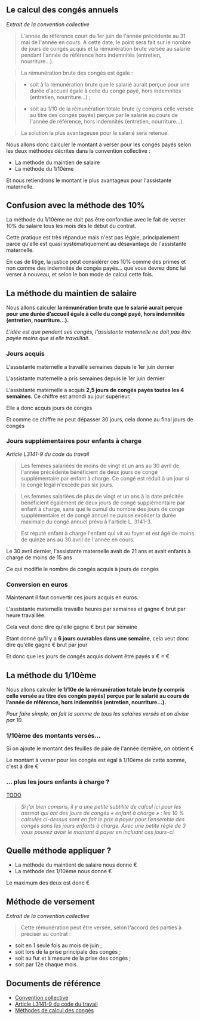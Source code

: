 # <F search="${rootSubject}, a pour nom, ?_" />

## Le calcul des congés annuels

*Extrait de la convention collective*

> L'année de référence court du 1er juin de l'année précédente au 31 mai de l'année en cours. A cette date, le point sera fait sur le nombre de jours de congés acquis et la rémunération brute versée au salarié pendant l'année de référence hors indemnités (entretien, nourriture...).

> La rémunération brute des congés est égale :

> - soit à la rémunération brute que le salarié aurait perçue pour une durée d'accueil égale à celle du congé payé, hors indemnités (entretien, nourriture...) ;

> - soit au 1/10 de la rémunération totale brute (y compris celle versée au titre des congés payés) perçue par le salarié au cours de l'année de référence, hors indemnités (entretien, nourriture...).

> La solution la plus avantageuse pour le salarié sera retenue.

Nous allons donc calculer le montant à verser pour les congés payés selon les deux méthodes décrites dans la convention collective :

- La méthode du maintien de salaire
- La méthode du 1/10ème

Et nous retiendrons le montant le plus avantageux pour l'assistante maternelle.

## Confusion avec la méthode des 10%

La méthode du 1/10ème ne doit pas être confondue avec le fait de verser 10% du salaire tous les mois dès le début du contrat. 

Cette pratique est très répandue mais n'est pas légale, principalement parce qu'elle est quasi systématiquement au désavantage de l'assistante maternelle. 

En cas de litige, la justice peut considérer ces 10% comme des primes et non comme des indemnités de congés payés... que vous devrez donc lui verser à nouveau, et selon le bon mode de calcul cette fois.

## La méthode du maintien de salaire

Nous allons calculer **la rémunération brute que le salarié aurait perçue pour une durée d’accueil égale à celle du congé payé, hors indemnités (entretien, nourriture…).**

*L'idée est que pendant ses congés, l'assistante maternelle ne doit pas être payée moins que si elle travaillait.*

### Jours acquis 

L'assistante maternelle a travaillé 
<F search="${rootSubject}, a pour nombre de semaines travaillées, ?_" editable=true ></F> 
semaines depuis le 1er juin dernier

L'assistante maternelle a pris 
<F search="${rootSubject}, a pour nombre de semaines de congés prises, ?_" editable=true ></F> 
semaines depuis le 1er juin dernier

L'assistante maternelle a acquis **2,5 jours de congés payés toutes les 4 semaines**.
Ce chiffre est arrondi au jour supérieur.

Elle a donc acquis 
<F search="${rootSubject}, a pour jours acquis sans limite des 30 jours, ?_"></F>
jours de congés

Et comme ce chiffre ne peut dépasser 30 jours, cela donne au final
<F search="${rootSubject}, a pour jours acquis sans enfants à charge, ?_"></F>
jours de congés

### Jours supplémentaires pour enfants à charge

*Article L3141-9 du code du travail*

> Les femmes salariées de moins de vingt et un ans au 30 avril de l'année précédente bénéficient de deux jours de congé supplémentaire par enfant à charge. Ce congé est réduit à un jour si le congé légal n'excède pas six jours.

> Les femmes salariées de plus de vingt et un ans à la date précitée bénéficient également de deux jours de congé supplémentaire par enfant à charge, sans que le cumul du nombre des jours de congé supplémentaire et de congé annuel ne puisse excéder la durée maximale du congé annuel prévu à l'article L. 3141-3.

> Est réputé enfant à charge l'enfant qui vit au foyer et est âgé de moins de quinze ans au 30 avril de l'année en cours.

Le 30 avril dernier, l'assistante maternelle avait 
<F search="${rootSubject}, plus ou moins de 21 ans au 30 avril, ?_" editable=true ></F>
de 21 ans et avait 
<F search="${rootSubject}, nombre enfants de moins de 15 ans au 30 avril, ?_" editable=true ></F>
enfants à charge de moins de 15 ans

Ce qui modifie le nombre de congés acquis à
<F search="${rootSubject}, a pour jours acquis avec enfants à charge, ?_"></F>
jours de congés

### Conversion en euros

Maintenant il faut convertir ces jours acquis en euros.

L'assistante maternelle travaille 
<F search="${rootSubject}, a pour nombre moyen d'heures travaillées par semaine, ?_" editable=true ></F>
heures par semaines et gagne 
<F search="${rootSubject}, a pour taux horaire brut, ?_" editable=true ></F>€
brut par heure travaillée.

Cela veut donc dire qu'elle gagne 
<F search="${rootSubject}, a pour salaire brut par semaine (formatté), ?_"></F>€
brut par semaine

Etant donné qu'il y a **6 jours ouvrables dans une semaine**, cela veut donc dire qu'elle gagne 
<F search="${rootSubject}, a pour salaire brut par jour ouvrable (formatté), ?_"></F>€
brut par jour

Et donc que les 
<F search="${rootSubject}, a pour jours acquis avec enfants à charge, ?_"></F>
jours de congés acquis doivent être payés <F search="${rootSubject}, a pour jours acquis avec enfants à charge, ?_"></F> x <F search="${rootSubject}, a pour salaire brut par jour ouvrable (formatté), ?_"></F>€ = 
<F search="${rootSubject}, a pour montant avec maintien de salaire (formatté), ?_"></F>€

## La méthode du 1/10ème

Nous allons calculer **le 1/10e de la rémunération totale brute (y compris celle versée au titre des congés payés) perçue par le salarié au cours de l’année de référence, hors indemnités (entretien, nourriture…).**

*Pour faire simple, on fait la somme de tous les salaires versés et on divise par 10.*

### 1/10ème des montants versés...

Si on ajoute le montant des feuilles de paie de l'année dernière, on obtient 
<F search="${rootSubject},a pour remuneration brute totale, ?_" editable=true ></F>€

Le montant à verser pour les congés est égal à 1/10ème de cette somme, c'est à dire
<F search="${rootSubject}, a pour montant avec règle du 1/10ème (formatté), ?_"></F>€

### ... plus les jours enfants à charge ?

[TODO](http://tut-tuuut.github.io/pajomatic//2016/05/09/conges-annee-incomplete.html#mthode-des-10-)

> *Si j’ai bien compris, il y a une petite subtilité de calcul ici pour les assmat qui ont des jours de congés « enfant à charge » : les 10 % calculés ci-dessus sont en fait le prix à payer pour l’ensemble des congés sans les jours enfants à charge. Avec une petite règle de 3 vous pouvez avoir le montant à payer en incluant ces jours-ci.*

## Quelle méthode appliquer ?

- La méthode du maintient de salaire nous donne <F search="${rootSubject}, a pour montant avec maintien de salaire (formatté), ?_"></F>€
- La méthode des 1/10ème nous donne <F search="${rootSubject}, a pour montant avec règle du 1/10ème (formatté), ?_"></F>€

Le maximum des deux est donc <F search="${rootSubject}, a pour montant (formatté), ?_"></F>€

## Méthode de versement

*Extrait de la convention collective*

> Cette rémunération peut être versée, selon l'accord des parties à préciser au contrat :
- soit en 1 seule fois au mois de juin ;
- soit lors de la prise principale des congés ;
- soit au fur et à mesure de la prise des congés ;
- soit par 12e chaque mois.

## Documents de référence

- [Convention collective](https://www.legifrance.gouv.fr/affichIDCC.do?idSectionTA=KALISCTA000005713212&cidTexte=KALITEXT000005669667&idConvention=KALICONT000005635807)
- [Article L3141-9 du code du travail](https://www.legifrance.gouv.fr/affichCodeArticle.do;jsessionid=8140DDCE33CC8D4B6F8F8011A0073E12.tpdila18v_3?idArticle=LEGIARTI000006902646&cidTexte=LEGITEXT000006072050&categorieLien=id&dateTexte=20160809)
- [Méthodes de calcul des congés](https://www.service-public.fr/particuliers/vosdroits/F33359)

